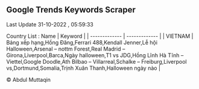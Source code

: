 

## Google Trends Keywords Scraper 
 
Last Update 31-10-2022 , 05:59:33

Country List :
 Name  | Keyword |
| ------------- | ------------- |
| VIETNAM | Bảng xếp hạng,Hồng Đăng,Ferrari 488,Kendall Jenner,Lễ hội Halloween,Arsenal – nottm Forest,Real Madrid – Girona,Liverpool,Barca,Ngày halloween,T1 vs JDG,Hồng Lĩnh Hà Tĩnh – Viettel,Google Doodle,Ath Bilbao – Villarreal,Schalke – Freiburg,Liverpool vs,Dortmund,Somalia,Trịnh Xuân Thanh,Halloween ngày nào |



© Abdul Muttaqin 
